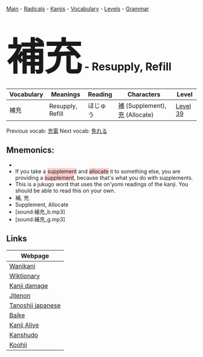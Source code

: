 <style> bigfont {font-size: 100px}</style>
[Main](../README.md) -
[Radicals](../radicals.md) -
[Kanjis](../kanjis.md) -
[Vocabulary](../vocabulary.md) -
[Levels](../levels.md) -
[Grammar](../grammar.md)
# <bigfont> 補充</bigfont> - Resupply, Refill 

| Vocabulary | Meanings | Reading | Characters | Level |
| --- | --- | --- | --- | --- |
| 補充 | Resupply, Refill | ほじゅう |  [補](../kanjis/補.md) (Supplement), [充](../kanjis/充.md) (Allocate) | [Level 39](../levels/wk_level39.md) |

Previous vocab: [充電](充電.md) Next vocab: [免れる](免れる.md) 

## Mnemonics:

* 
* If you take a <span style="background-color:#ffcccb"> supplement</span> and <span style="background-color:#ffcccb"> allocate</span> it to something else, you are providing a <span style="background-color:#ffcccb"> supplement</span>, because that's what you do with supplements.
* This is a jukugo word that uses the on'yomi readings of the kanji. You should be able to read this on your own.
* 補, 充
* Supplement, Allocate
* [sound:補充_b.mp3]
* [sound:補充_g.mp3]


## Links 

| Webpage |
| --- |
| [Wanikani          ](https://www.wanikani.com/kanji/補充) |
| [Wiktionary        ](https://en.wiktionary.org/wiki/補充) |
| [Kanji damage      ](http://www.kanjidamage.com/kanji/search?utf8=✓&q=補充) |
| [Jitenon           ](https://jitenon.com/kanji/補充) |
| [Tanoshii japanese ](https://www.tanoshiijapanese.com/dictionary/kanji.cfm?k=補充) |
| [Baike             ](https://baike.baidu.com/item/補充) |
| [Kanji Alive       ](https://app.kanjialive.com/補充) |
| [Kanshudo          ](https://www.kanshudo.com/searchmn?q=補充) |
| [Koohii            ](https://kanji.koohii.com/study/kanji/補充) |
